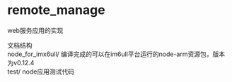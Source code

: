 # remote_manage

web服务应用的实现  

文档结构  
node_for_imx6ull/ 编译完成的可以在im6ull平台运行的node-arm资源包，版本为v0.12.4   
test/ node应用测试代码
